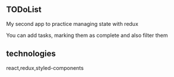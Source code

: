 ## TODoList
My second app to practice managing state with redux

You can add tasks, marking them as complete and also filter them 

## technologies
react,redux,styled-components
